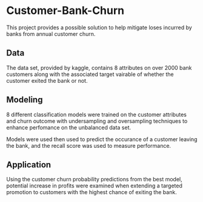 # Customer-Bank-Churn
This project provides a possible solution to help mitigate loses incurred by banks from annual customer churn.

## Data
The data set, provided by kaggle, contains 8 attributes on over 2000 bank customers along with the associated target vairable of whether the customer exited the bank or not.

## Modeling
8 different classification models were trained on the customer attributes and churn outcome with undersampling and oversampling techniques to enhance perfomance on the unbalanced data set.

Models were used then used to predict the occurance of a customer leaving the bank, and the recall score was used to measure performance. 

## Application
Using the customer churn probability predictions from the best model, potential increase in profits were examined when extending a targeted promotion to customers with the highest chance of exiting the bank.
